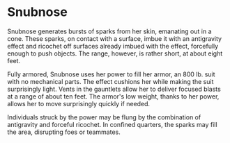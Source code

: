 # Snubnose
Snubnose generates bursts of sparks from her skin, emanating out in a cone. These sparks, on contact with a surface, imbue it with an antigravity effect and ricochet off surfaces already imbued with the effect, forcefully enough to push objects. The range, however, is rather short, at about eight feet.

Fully armored, Snubnose uses her power to fill her armor, an 800 lb. suit with no mechanical parts. The effect cushions her while making the suit surprisingly light. Vents in the gauntlets allow her to deliver focused blasts at a range of about ten feet. The armor's low weight, thanks to her power, allows her to move surprisingly quickly if needed.

Individuals struck by the power may be flung by the combination of antigravity and forceful ricochet. In confined quarters, the sparks may fill the area, disrupting foes or teammates.
